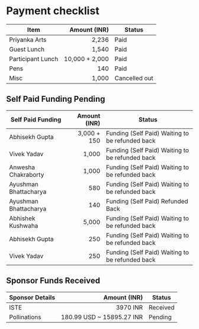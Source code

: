 # Payment checklist

| Item                 | Amount (INR) | Status |
|----------------------|-------------:|--------|
| Priyanka Arts        | 2,236        | Paid |
| Guest Lunch          | 1,540        | Paid |
| Participant Lunch    | 10,000 + 2,000       | Paid |
| Pens                 | 140          | Paid |
| Misc                 | 1,000        | Cancelled out |

## Self Paid Funding Pending

| Self Paid Funding | Amount (INR) | Status |
|-------------------|-------------:|--------|
| Abhisekh Gupta            | 3,000 + 150       | Funding (Self Paid) Waiting to be refunded back |
| Vivek Yadav            | 1,000        | Funding (Self Paid) Waiting to be refunded back |
| Anwesha Chakraborty            | 1,000        | Funding (Self Paid) Waiting to be refunded back |
| Ayushman Bhattacharya             | 580       | Funding (Self Paid) Waiting to be refunded back |
| Ayushman Bhattacharya             | 140       | Funding (Self Paid) Refunded Back |
| Abhishek Kushwaha             | 5,000        | Funding (Self Paid) Waiting to be refunded back |
| Abhisekh Gupta             | 250        | Funding (Self Paid) Waiting to be refunded back |
| Vivek Yadav             | 250        | Funding (Self Paid) Waiting to be refunded back |

## Sponsor Funds Received

| Sponsor Details | Amount (INR) | Status |
|-------------------|-------------:|--------|
| ISTE             | 3970 INR        | Received |
| Pollinations     | 180.99 USD ~ 15895.27 INR         | Pending |